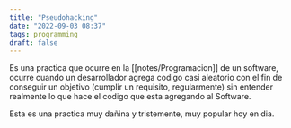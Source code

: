 ```yaml
---
title: "Pseudohacking"
date: "2022-09-03 08:37"
tags: programming
draft: false
---
```

Es una practica que ocurre en la [[notes/Programacion]] de un software, ocurre cuando un desarrollador agrega codigo casi aleatorio con el fin de conseguir un objetivo (cumplir un requisito, regularmente) sin entender realmente lo que hace el codigo que esta agregando al Software.

Esta es una practica muy dañina y tristemente, muy popular hoy en dia.
